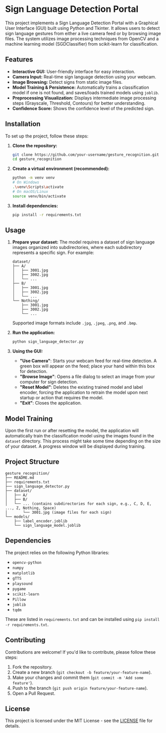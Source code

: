 # Sign Language Detection Portal

This project implements a Sign Language Detection Portal with a Graphical User Interface (GUI) built using Python and Tkinter. It allows users to detect sign language gestures from either a live camera feed or by browsing image files. The system utilizes image processing techniques from OpenCV and a machine learning model (SGDClassifier) from scikit-learn for classification.

## Features

-   **Interactive GUI:** User-friendly interface for easy interaction.
-   **Camera Input:** Real-time sign language detection using your webcam.
-   **Image Browsing:** Detect signs from static image files.
-   **Model Training & Persistence:** Automatically trains a classification model if one is not found, and saves/loads trained models using `joblib`.
-   **Preprocessing Visualization:** Displays intermediate image processing steps (Grayscale, Threshold, Contours) for better understanding.
-   **Confidence Score:** Shows the confidence level of the predicted sign.

## Installation

To set up the project, follow these steps:

1.  **Clone the repository:**
    ```bash
    git clone https://github.com/your-username/gesture_recognition.git
    cd gesture_recognition
    ```

2.  **Create a virtual environment (recommended):**
    ```bash
    python -m venv venv
    # On Windows
    .\venv\Scripts\activate
    # On macOS/Linux
    source venv/bin/activate
    ```

3.  **Install dependencies:**
    ```bash
    pip install -r requirements.txt
    ```

## Usage

1.  **Prepare your dataset:**
    The model requires a dataset of sign language images organized into subdirectories, where each subdirectory represents a specific sign. For example:

    ```
    dataset/
    ├── A/
    │   ├── 3001.jpg
    │   ├── 3002.jpg
    │   └── ...
    ├── B/
    │   ├── 3001.jpg
    │   ├── 3002.jpg
    │   └── ...
    └── Nothing/
        ├── 3001.jpg
        ├── 3002.jpg
        └── ...
    ```
    Supported image formats include `.jpg`, `.jpeg`, `.png`, and `.bmp`.

2.  **Run the application:**
    ```bash
    python sign_language_detector.py
    ```

3.  **Using the GUI:**
    -   **"Use Camera"**: Starts your webcam feed for real-time detection. A green box will appear on the feed; place your hand within this box for detection.
    -   **"Browse Image"**: Opens a file dialog to select an image from your computer for sign detection.
    -   **"Reset Model"**: Deletes the existing trained model and label encoder, forcing the application to retrain the model upon next startup or action that requires the model.
    -   **"Exit"**: Closes the application.

## Model Training

Upon the first run or after resetting the model, the application will automatically train the classification model using the images found in the `dataset` directory. This process might take some time depending on the size of your dataset. A progress window will be displayed during training.

## Project Structure

```
gesture_recognition/
├── README.md
├── requirements.txt
├── sign_language_detector.py
├── dataset/
│   ├── A/
│   ├── B/
│   └── ... (contains subdirectories for each sign, e.g., C, D, E, ..., Z, Nothing, Space)
│       └── 3001.jpg (image files for each sign)
└── models/
    ├── label_encoder.joblib
    └── sign_language_model.joblib
```

## Dependencies

The project relies on the following Python libraries:

-   `opencv-python`
-   `numpy`
-   `matplotlib`
-   `gTTS`
-   `playsound`
-   `pygame`
-   `scikit-learn`
-   `Pillow`
-   `joblib`
-   `tqdm`

These are listed in `requirements.txt` and can be installed using `pip install -r requirements.txt`.

## Contributing

Contributions are welcome! If you'd like to contribute, please follow these steps:

1.  Fork the repository.
2.  Create a new branch (`git checkout -b feature/your-feature-name`).
3.  Make your changes and commit them (`git commit -m 'Add some feature'`).
4.  Push to the branch (`git push origin feature/your-feature-name`).
5.  Open a Pull Request.

## License

This project is licensed under the MIT License - see the [LICENSE](LICENSE) file for details.
